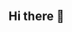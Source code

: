 ## Hi there 👋

<!--
**Siham-ur-Rahman-Labib/Siham-ur-Rahman-Labib** is a ✨ _special_ ✨ repository because its `README.md` (this file) appears on your GitHub profile.

Here are some ideas to get you started:

- 🔭 I’m currently working on calculator (trash)
- 🌱 I’m currently learning codinng
-->
